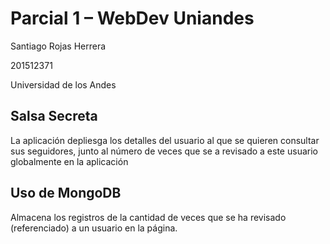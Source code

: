 # Parcial 1 – WebDev Uniandes

Santiago Rojas Herrera

201512371

Universidad de los Andes


## Salsa Secreta
La aplicación depliesga los detalles del usuario al que se quieren consultar sus seguidores, junto al número de veces que se a revisado a este usuario globalmente en la aplicación

## Uso de MongoDB
Almacena los registros de la cantidad de veces que se ha revisado (referenciado) a un usuario en la página.
